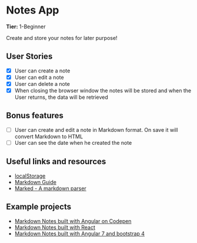 # Notes App

**Tier:** 1-Beginner

Create and store your notes for later purpose!

## User Stories

-   [x] User can create a note
-   [x] User can edit a note
-   [x] User can delete a note
-   [x] When closing the browser window the notes will be stored and when the User returns, the data will be retrieved

## Bonus features

-   [ ] User can create and edit a note in Markdown format. On save it will convert Markdown to HTML
-   [ ] User can see the date when he created the note

## Useful links and resources

-   [localStorage](https://developer.mozilla.org/en-US/docs/Web/API/Window/localStorage)
-   [Markdown Guide](https://www.markdownguide.org/basic-syntax/)
-   [Marked - A markdown parser](https://github.com/markedjs/marked)

## Example projects

-   [Markdown Notes built with Angular on Codepen](https://codepen.io/nickmoreton/full/gbyygq)
-   [Markdown Notes built with React](https://github.com/email2vimalraj/notes-app)
-   [Markdown Notes built with Angular 7 and bootstrap 4](https://github.com/omdnaik/angular-ui)
